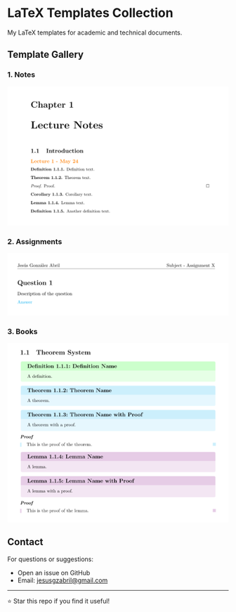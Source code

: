 # LaTeX Templates Collection  

My LaTeX templates for academic and technical documents.

## Template Gallery  

### 1. Notes
![Notes Template](screenshots/notes-template.png)  

### 2. Assignments  
![Assignment Template](screenshots/assignment-template.png)  

### 3. Books  
![Book Template](screenshots/book-template.png)  


## Contact  
For questions or suggestions:  
- Open an issue on GitHub  
- Email: jesusgzabril@gmail.com

---

⭐ Star this repo if you find it useful!